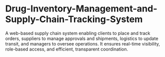# Drug-Inventory-Management-and-Supply-Chain-Tracking-System
A web-based supply chain system enabling clients to place and track orders, suppliers to manage approvals and shipments, logistics to update transit, and managers to oversee operations. It ensures real-time visibility, role-based access, and efficient, transparent coordination.

